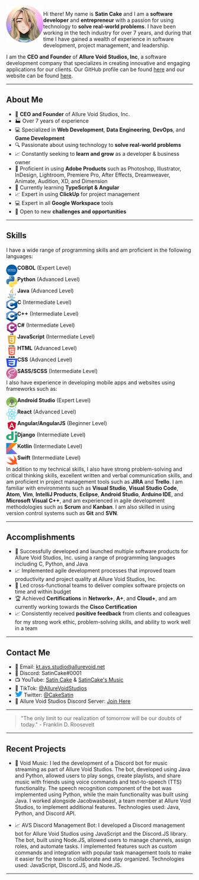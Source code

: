 <img src="./Images/profile.png" align="left" height="100" width="100">


Hi there! My name is **Satin Cake** and I am a **software developer** and **entrepreneur** with a passion for using technology to **solve real-world problems**. I have been working in the tech industry for over 7 years, and during that time I have gained a wealth of experience in software development, project management, and leadership. 



I am the **CEO and Founder** of **Allure Void Studios, Inc**, a software development company that specializes in creating innovative and engaging applications for our clients. Our GitHub profile can be found [here](https://github.com/allure-void-studios) and our website can be found [here](https://studio.allurevoid.net/github).

---

## About Me

- 💼 **CEO and Founder** of Allure Void Studios, Inc.
- 🏭 Over 7 years of experience
- 💻 Specialized in **Web Development**, **Data Engineering**, **DevOps**, and **Game Development**
- 🔍 Passionate about using technology to **solve real-world problems**
- 📈 Constantly seeking to **learn and grow** as a developer & business owner
- 🎨 Proficient in using **Adobe Products** such as Photoshop, Illustrator, InDesign, Lightroom, Premiere Pro, After Effects, Dreamweaver, Animate, Audition, XD, and Dimension
- 🚀 Currently learning **TypeScript & Angular**
- 📈 Expert in using **ClickUp** for project management
- 💻 Expert in all **Google Workspace** tools
- 🤝 Open to new **challenges and opportunities**

---

## Skills

I have a wide range of programming skills and am proficient in the following languages:

<img src="./Images/Programming Languages/cobol.png" align="left" height="30" width="30"> **COBOL** (Expert Level)

<img src="./Images/Programming Languages/python.png" align="left" height="30" width="30"> **Python** (Advanced Level)

<img src="./Images/Programming Languages/java.png" align="left" height="30" width="30"> **Java** (Advanced Level)

<img src="./Images/Programming Languages/c.png" align="left" height="30" width="30"> **C** (Intermediate Level)

<img src="./Images/Programming Languages/c++.png" align="left" height="30" width="30"> **C++** (Intermediate Level)

<img src="./Images/Programming Languages/csharp.png" align="left" height="30" width="30"> **C#** (Intermediate Level)

<img src="./Images/Programming Languages/javascript.png" align="left" height="30" width="30"> **JavaScript** (Intermediate Level)

<img src="./Images/Programming Languages/html.png" align="left" height="30" width="30"> **HTML** (Advanced Level)

<img src="./Images/Programming Languages/css.png" align="left" height="30" width="30"> **CSS** (Advanced Level)

<img src="./Images/Programming Languages/sass.png" align="left" height="30" width="30"> **SASS/SCSS** (Intermediate Level)

I also have experience in developing mobile apps and websites using frameworks such as:

<img src="./Images/Frameworks/android studio.png" align="left" height="30" width="30"> **Android Studio** (Expert Level)

<img src="./Images/Frameworks/react.png" align="left" height="30" width="30"> **React** (Advanced Level)

<img src="./Images/Frameworks/angular.png" align="left" height="30" width="30"> **Angular/AngularJS** (Beginner Level)

<img src="./Images/Frameworks/django.png" align="left" height="30" width="30"> **Django** (Intermediate Level)

<img src="./Images/Frameworks/kotlin.png" align="left" height="30" width="30"> **Kotlin** (Intermediate Level)

<img src="./Images/Frameworks/swift.png" align="left" height="30" width="30"> **Swift** (Intermediate Level)

In addition to my technical skills, I also have strong problem-solving and critical thinking skills, excellent written and verbal communication skills, and am proficient in project management tools such as **JIRA** and **Trello**. I am familiar with environments such as **Visual Studio**, **Visual Studio Code**, **Atom**, **Vim**, **IntelliJ Products**, **Eclipse**, **Android Studio**, **Arduino IDE**, and **Microsoft Visual C++**, and am experienced in agile development methodologies such as **Scrum** and **Kanban**. I am also skilled in using version control systems such as **Git** and **SVN**.

---

## Accomplishments

- 🚀 Successfully developed and launched multiple software products for Allure Void Studios, Inc. using a range of programming languages including C, Python, and Java
- 📈 Implemented agile development processes that improved team productivity and project quality at Allure Void Studios, Inc.
- 🤝 Led cross-functional teams to deliver complex software projects on time and within budget
- 🏆 Achieved **Certifications** in **Network+**, **A+**, and **Cloud+**, and am currently working towards the **Cisco Certification**
- 📈 Consistently received **positive feedback** from clients and colleagues for my strong work ethic, problem-solving skills, and ability to work well in a team

---

## Contact Me
- 📧 Email: kt.avs.studio@allurevoid.net
- 💬 Discord: SatinCake#0001
- 📺 YouTube: [Satin Cake](https://www.youtube.com/@satincake) & [SatinCake's Music](https://www.youtube.com/channel/UCuXP4dcjaiiLbNWAanWWJEQ)
- 🎥 TikTok: [@AllureVoidStudios](https://www.tiktok.com/@allurevoidstudios)
- <img src="./Images/Contacts/twitter.png" height="15" width="20"> Twitter: [@CakeSatin](https://twitter.com/CakeSatin)
- 💬 Allure Void Studios Discord Server: [Join Here](https://studios.allurevoid.net/discord)

---

> "The only limit to our realization of tomorrow will be our doubts of today." - Franklin D. Roosevelt

---

## Recent Projects

- 🚀 Void Music: I led the development of a Discord bot for music streaming as part of Allure Void Studios. The bot, developed using Java and Python, allowed users to play songs, create playlists, and share music with friends using voice commands and text-to-speech (TTS) functionality. The speech recognition component of the bot was implemented using Python, while the main functionality was built using Java. I worked alongside Jacobwasbeast, a team member at Allure Void Studios, to implement additional features. Technologies used: Java, Python, and Discord API.

- 📈 AVS Discord Management Bot: I developed a Discord management bot for Allure Void Studios using JavaScript and the Discord.JS library. The bot, built using Node.JS, allowed users to manage channels, assign roles, and automate tasks. I implemented features such as custom commands and integration with popular task management tools to make it easier for the team to collaborate and stay organized. Technologies used: JavaScript, Discord.JS, and Node.JS.

---
